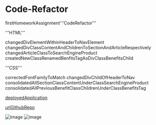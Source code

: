 # Code-Refactor
firstHomeworkAssignment'''CodeRefactor'''

'''HTML'''

changedDivElementWithinHeaderToNavElement
changedDivClassContentAndChildrenToSectionAndArticleRespectively
    changedArticleClassToSearchEngineProduct
createdNewClassRenamedBenfitsTagAsDivClassBenefitsChild

'''CSS'''

correctedFontFamilyToMatch
changedDivChildOfHeaderToNav
consolidatedAllSectionClassContentUnderClassSearchEngineProduct
consolidatedAllPreviousBenefitClassChildrenUnderClassBenefitsTag

[deployedApplication](https://andyan7.github.io/Code-Refactor/)

[urlGithubRepo]()

![image](https://github.com/AndyAn7/homeWork1/blob/main/screenShot/imgForHW1.png?raw=true)
![image](https://github.com/AndyAn7/homeWork1/blob/main/screenShot/imgForHW1.2.png?raw=true)